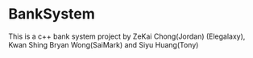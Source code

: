 # BankSystem

This is a c++ bank system project by ZeKai Chong(Jordan) (Elegalaxy), Kwan Shing Bryan Wong(SaiMark) and Siyu Huang(Tony)